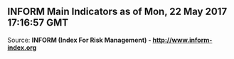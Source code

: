 ## INFORM Main Indicators as of Mon, 22 May 2017 17:16:57 GMT

Source: **INFORM (Index For Risk Management) - http://www.inform-index.org**
